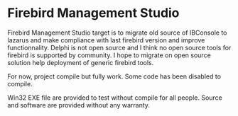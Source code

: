 # Firebird Management Studio
Firebird Management Studio target is to migrate old source of IBConsole to lazarus and make compliance with last firebird version and improve functionnality.
Delphi is not open source and I think no open source tools for firebird is supported by community.
I hope to migrate on open source solution help deployment of generic firebird tools.

For now, project compile but fully work. Some code has been disabled to compile.

Win32 EXE file are provided to test without compile for all people. Source and software are provided without any warranty.
